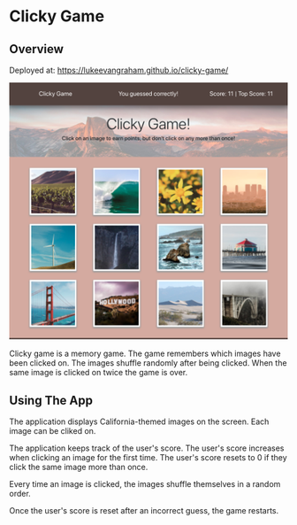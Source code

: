# Clicky Game

## Overview

Deployed at:  https://lukeevangraham.github.io/clicky-game/

![Game](./readmeImages/game.png?raw=true "Game")

Clicky game is a memory game.  The game remembers which images have been clicked on.  The images shuffle randomly after being clicked.  When the same image is clicked on twice the game is over.  

## Using The App

The application displays California-themed images on the screen. Each image can be cliked on.

The application keeps track of the user's score. The user's score increases when clicking an image for the first time. The user's score resets to 0 if they click the same image more than once.

Every time an image is clicked, the images shuffle themselves in a random order.

Once the user's score is reset after an incorrect guess, the game restarts.